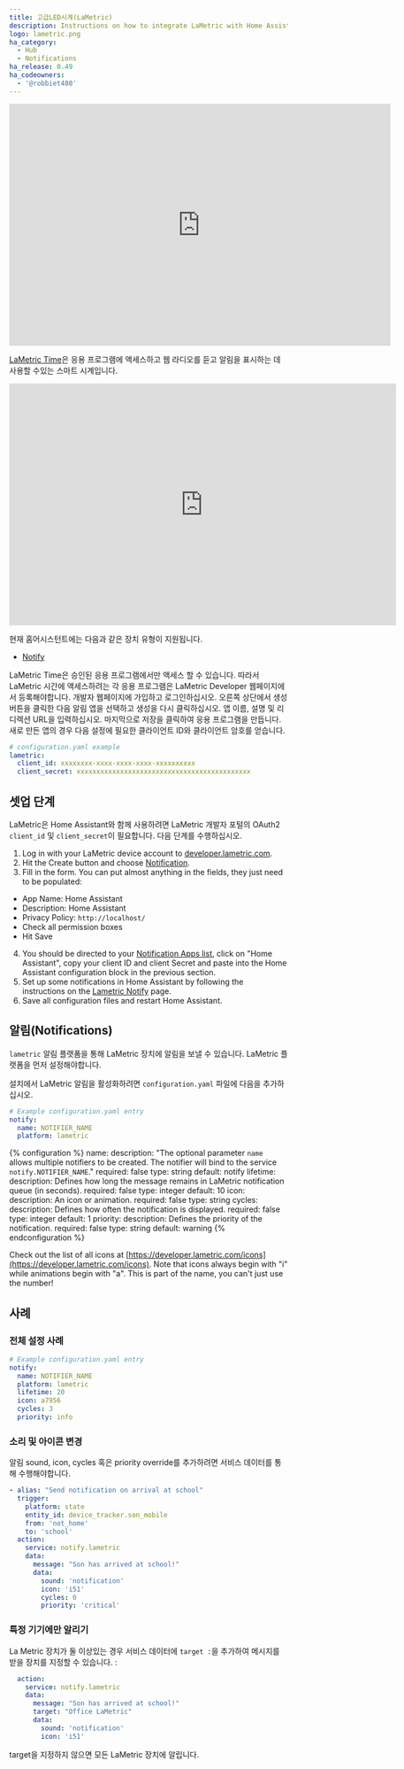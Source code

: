 ```yaml
---
title: 고급LED시계(LaMetric)
description: Instructions on how to integrate LaMetric with Home Assistant.
logo: lametric.png
ha_category:
  - Hub
  - Notifications
ha_release: 0.49
ha_codeowners:
  - '@robbiet480'
---
```


<iframe width="690" height="437" src="https://www.youtube.com/embed/bsxh-Ow0sNM" frameborder="0" allow="accelerometer; autoplay; encrypted-media; gyroscope; picture-in-picture" allowfullscreen></iframe>

[LaMetric Time](https://lametric.com/)은 응용 프로그램에 액세스하고 웹 라디오를 듣고 알림을 표시하는 데 사용할 수있는 스마트 시계입니다.

<iframe width="700" height="437" src="https://www.youtube.com/embed/8J86MIBfAvo" frameborder="0" allow="accelerometer; autoplay; encrypted-media; gyroscope; picture-in-picture" allowfullscreen></iframe>

현재 홈어시스턴트에는 다음과 같은 장치 유형이 지원됩니다.

- [Notify](#notifications)

LaMetric Time은 승인된 응용 프로그램에서만 액세스 할 수 있습니다. 따라서 LaMetric 시간에 액세스하려는 각 응용 프로그램은 LaMetric Developer 웹페이지에서 등록해야합니다. 개발자 웹페이지에 가입하고 로그인하십시오. 오른쪽 상단에서 생성 버튼을 클릭한 다음 알림 앱을 선택하고 생성을 다시 클릭하십시오. 앱 이름, 설명 및 리디렉션 URL을 입력하십시오. 마지막으로 저장을 클릭하여 응용 프로그램을 만듭니다. 새로 만든 앱의 경우 다음 설정에 필요한 클라이언트 ID와 클라이언트 암호를 얻습니다.

```yaml
# configuration.yaml example
lametric:
  client_id: xxxxxxxx-xxxx-xxxx-xxxx-xxxxxxxxxx
  client_secret: xxxxxxxxxxxxxxxxxxxxxxxxxxxxxxxxxxxxxxxxxxxx
```

## 셋업 단계

LaMetric은 Home Assistant와 함께 사용하려면 LaMetric 개발자 포털의 OAuth2 `client_id` 및 `client_secret`이 필요합니다.
다음 단계를 수행하십시오.

1. Log in with your LaMetric device account to [developer.lametric.com](https://developer.lametric.com).
2. Hit the Create button and choose [Notification](https://developer.lametric.com/applications/createsource).
3. Fill in the form. You can put almost anything in the fields, they just need to be populated:
  * App Name: Home Assistant 
  * Description: Home Assistant
  * Privacy Policy: `http://localhost/`
  * Check all permission boxes
  * Hit Save
4. You should be directed to your [Notification Apps list](https://developer.lametric.com/applications/sources), click on "Home Assistant", copy your client ID and client Secret and paste into the Home Assistant configuration block in the previous section.
5. Set up some notifications in Home Assistant by following the instructions on the [Lametric Notify](/integrations/lametric) page.
6. Save all configuration files and restart Home Assistant.

## 알림(Notifications)

`lametric` 알림 플랫폼을 통해 LaMetric 장치에 알림을 보낼 수 있습니다. LaMetric 플랫폼을 먼저 설정해야합니다.

설치에서 LaMetric 알림을 활성화하려면 `configuration.yaml` 파일에 다음을 추가하십시오.

```yaml
# Example configuration.yaml entry
notify:
  name: NOTIFIER_NAME
  platform: lametric
```

{% configuration %}
name:
  description: "The optional parameter `name` allows multiple notifiers to be created. The notifier will bind to the service `notify.NOTIFIER_NAME`."
  required: false
  type: string
  default: notify
lifetime:
  description: Defines how long the message remains in LaMetric notification queue (in seconds).
  required: false
  type: integer
  default: 10
icon:
  description: An icon or animation.
  required: false
  type: string
cycles:
  description: Defines how often the notification is displayed.
  required: false
  type: integer
  default: 1
priority:
  description: Defines the priority of the notification.
  required: false
  type: string
  default: warning
{% endconfiguration %}

Check out the list of all icons at [https://developer.lametric.com/icons](https://developer.lametric.com/icons). Note that icons always begin with "i" while animations begin with "a". This is part of the name, you can't just use the number!

## 사례

### 전체 설정 사례

```yaml
# Example configuration.yaml entry
notify:
  name: NOTIFIER_NAME
  platform: lametric
  lifetime: 20
  icon: a7956
  cycles: 3
  priority: info
```

### 소리 및 아이콘 변경

알림 sound, icon, cycles 혹은 priority override를 추가하려면 서비스 데이터를 통해 수행해야합니다.

```yaml
- alias: "Send notification on arrival at school"
  trigger:
    platform: state
    entity_id: device_tracker.son_mobile
    from: 'not_home'
    to: 'school'
  action:
    service: notify.lametric
    data:
      message: "Son has arrived at school!"
      data:
        sound: 'notification'
        icon: 'i51'
        cycles: 0
        priority: 'critical'
```

### 특정 기기에만 알리기

La Metric 장치가 둘 이상있는 경우 서비스 데이터에 `target :`을 추가하여 메시지를 받을 장치를 지정할 수 있습니다. :

```yaml
  action:
    service: notify.lametric
    data:
      message: "Son has arrived at school!"
      target: "Office LaMetric"
      data:
        sound: 'notification'
        icon: 'i51'
 ```

target을 지정하지 않으면 모든 LaMetric 장치에 알립니다.